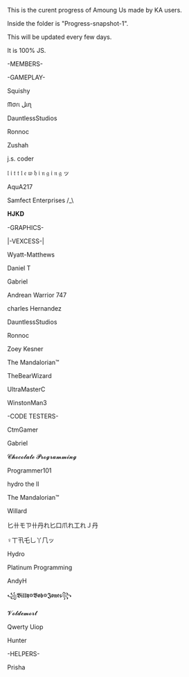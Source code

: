 This is the curent progress of Amoung Us made by KA users.

Inside the folder is "Progress-snapshot-1".

This will be updated every few days. 

It is 100% JS.

 
   -MEMBERS-

  -GAMEPLAY-


Squishy

ᙏσɾι ﻞιɳ

DauntlessStudios

Ronnoc

Zushah

j.s. coder

𝔩 𝔦 𝔱 𝔱 𝔩 𝔢 𝔴 𝔥 𝔦 𝔫 𝔤 𝔦 𝔫 𝔤 ッ

AquA217

Samfect Enterprises /_\

𝐇𝐉𝐊𝐃

  
  -GRAPHICS-


|-VEXCESS-|

Wyatt-Matthews

Daniel T

Gabriel

Andrean Warrior 747

charles Hernandez

DauntlessStudios

Ronnoc

Zoey Kesner

The Mandalorian™

TheBearWizard

UltraMasterC

WinstonMan3


  -CODE TESTERS-


CtmGamer

Gabriel

𝓒𝓱𝓸𝓬𝓸𝓵𝓪𝓽𝓮 𝓟𝓻𝓸𝓰𝓻𝓪𝓶𝓶𝓲𝓷𝓰

Programmer101

hydro the ll

The Mandalorian™

Willard

匕卄モㄗ卄丹れ匕口爪れ工れＪ丹

♀丅卂乇乚丫𠘨ッ

Hydro

Platinum Programming

AndyH

꧁𝕭𝖎𝖑𝖑𝖞꥟𝕭𝖔𝖇꥟𝕵𝖔𝖓𝖊𝖘꧂

𝓥𝓸𝓵𝓭𝓮𝓶𝓸𝓻𝓽

Qwerty Uiop

Hunter


  -HELPERS-


Prisha
